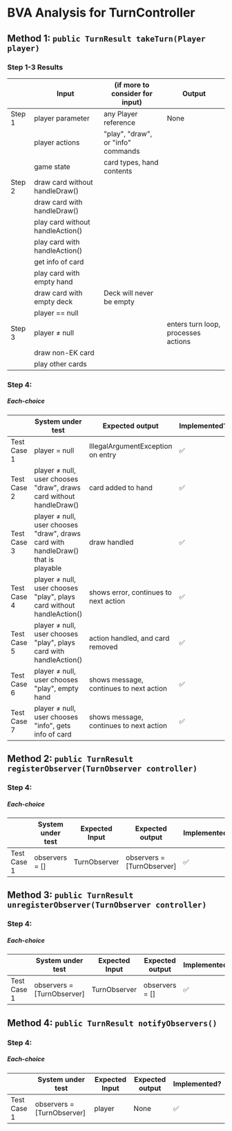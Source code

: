 # BVA Analysis for TurnController

## Method 1: `public TurnResult takeTurn(Player player)`
### Step 1-3 Results
|        | Input                            | (if more to consider for input)    | Output                              |
|--------|----------------------------------|------------------------------------|-------------------------------------|
| Step 1 | player parameter                 | any Player reference               | None                                |
|        | player actions                   | "play", "draw", or "info" commands |                                     |
|        | game state                       | card types, hand contents          |                                     |
| Step 2 | draw card without handleDraw()   |                                    |                                     |
|        | draw card with handleDraw()      |                                    |                                     |
|        | play card without handleAction() |                                    |                                     |
|        | play card with handleAction()    |                                    |                                     |
|        | get info of card                 |                                    |                                     |
|        | play card with empty hand        |                                    |                                     |
|        | draw card with empty deck        | Deck will never be empty           |                                     |
|        | player == null                   |                                    |
| Step 3 | player ≠ null                    |                                    | enters turn loop, processes actions |
|        | draw non-EK card                 |                                    |                                     |
|        | play other cards                 |                                    |                                     |

### Step 4:
##### Each-choice

|             | System under test                                                                 | Expected output                         | Implemented?       |
|-------------|-----------------------------------------------------------------------------------|-----------------------------------------|--------------------|
| Test Case 1 | player = null                                                                     | IllegalArgumentException on entry       | :white_check_mark: |
| Test Case 2 | player ≠ null, user chooses "draw", draws card without handleDraw()               | card added to hand                      | :white_check_mark: |
| Test Case 3 | player ≠ null, user chooses "draw", draws card with handleDraw() that is playable | draw handled                            | :white_check_mark: |
| Test Case 4 | player ≠ null, user chooses "play", plays card without handleAction()             | shows error, continues to next action   | :white_check_mark: |
| Test Case 5 | player ≠ null, user chooses "play", plays card with handleAction()                | action handled, and card removed        | :white_check_mark: |
| Test Case 6 | player ≠ null, user chooses "play", empty hand                                    | shows message, continues to next action | :white_check_mark: |
| Test Case 7 | player ≠ null, user chooses "info", gets info of card                             | shows message, continues to next action | :white_check_mark: |


## Method 2: `public TurnResult registerObserver(TurnObserver controller)`
### Step 4:
##### Each-choice
|             | System under test | Expected Input | Expected output            | Implemented?       |
|-------------|-------------------|----------------|----------------------------|--------------------|
| Test Case 1 | observers = []    | TurnObserver   | observers = [TurnObserver] | :white_check_mark: |


## Method 3: `public TurnResult unregisterObserver(TurnObserver controller)`
### Step 4:
##### Each-choice
|             | System under test          | Expected Input | Expected output | Implemented?       |
|-------------|----------------------------|----------------|-----------------|--------------------|
| Test Case 1 | observers = [TurnObserver] | TurnObserver   | observers = []  | :white_check_mark: |


## Method 4: `public TurnResult notifyObservers()`
### Step 4:
##### Each-choice
|             | System under test          | Expected Input | Expected output | Implemented?       |
|-------------|----------------------------|----------------|-----------------|--------------------|
| Test Case 1 | observers = [TurnObserver] | player         | None            | :white_check_mark: |